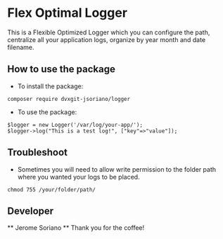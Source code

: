 # Flex Optimal Logger

This is a Flexible Optimized Logger which you can configure the path, centralize all your application logs, organize by year month and date filename.

## How to use the package

- To install the package:

`composer require dvxgit-jsoriano/logger`

- To use the package:

```
$logger = new Logger('/var/log/your-app/');
$logger->log("This is a test log!", ["key"=>"value"]);
```

## Troubleshoot

- Sometimes you will need to allow write permission to the folder path where you wanted your logs to be placed.

`chmod 755 /your/folder/path/`

## Developer

** Jerome Soriano **
Thank you for the coffee!

